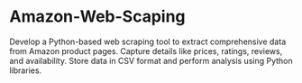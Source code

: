 # Amazon-Web-Scaping
Develop a Python-based web scraping tool to extract comprehensive data from Amazon product pages. Capture details like prices, ratings, reviews, and availability. Store data in CSV format and perform analysis using Python libraries.
